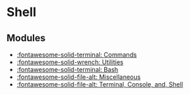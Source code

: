 Shell
===

Modules
---

- [:fontawesome-solid-terminal: Commands](commands/index.md)
- [:fontawesome-solid-wrench: Utilities](utilities/index.md)
- [:fontawesome-solid-terminal: Bash](bash/index.md)
- [:fontawesome-solid-file-alt: Miscellaneous](02-miscellaneous.md)
- [:fontawesome-solid-file-alt: Terminal, Console, and,
    Shell](terminal-console-and-shell.md)
